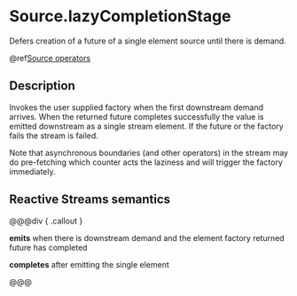 # Source.lazyCompletionStage

Defers creation of a future of a single element source until there is demand.

@ref[Source operators](../index.md#source-operators)

## Description

Invokes the user supplied factory when the first downstream demand arrives. When the returned future completes 
successfully the value is emitted downstream as a single stream element. If the future or the factory fails the 
stream is failed.

Note that asynchronous boundaries (and other operators) in the stream may do pre-fetching which counter acts
the laziness and will trigger the factory immediately.

## Reactive Streams semantics

@@@div { .callout }

**emits** when there is downstream demand and the element factory returned future has completed

**completes** after emitting the single element

@@@

